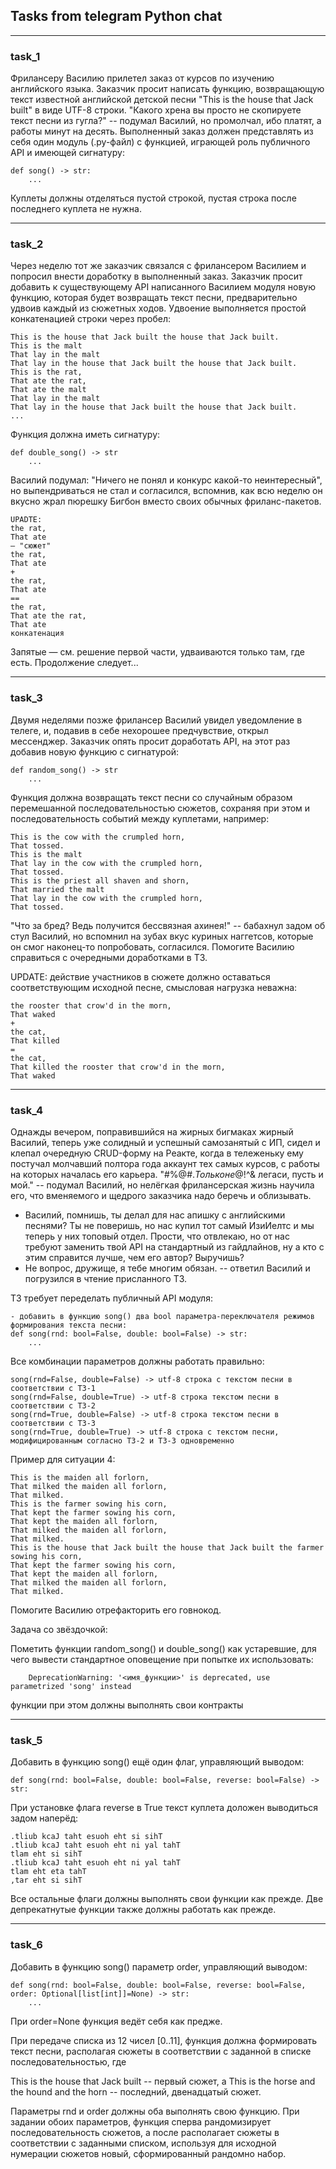 ## Tasks from telegram Python chat

___
### task_1
Фрилансеру Василию прилетел заказ от курсов по изучению английского языка.
Заказчик просит написать функцию, возвращающую текст известной английской детской песни "This is the house that Jack built" в виде UTF-8 строки.
"Какого хрена вы просто не скопируете текст песни из гугла?" -- подумал Василий, но промолчал, ибо платят, а работы минут на десять.
Выполненный заказ должен представлять из себя один модуль (.py-файл) с функцией, играющей роль публичного API и имеющей сигнатуру:

    def song() -> str:
        ...

Куплеты должны отделяться пустой строкой, пустая строка после последнего куплета не нужна.
___
### task_2
Через неделю тот же заказчик связался с фрилансером Василием и попросил внести доработку в выполненный заказ.
Заказчик просит добавить к существующему API написанного Василием модуля новую функцию,
которая будет возвращать текст песни, предварительно удвоив каждый из сюжетных ходов.
Удвоение выполняется простой конкатенацией строки через пробел:

    This is the house that Jack built the house that Jack built.
    This is the malt
    That lay in the malt
    That lay in the house that Jack built the house that Jack built.
    This is the rat,
    That ate the rat,
    That ate the malt
    That lay in the malt
    That lay in the house that Jack built the house that Jack built.
    ...
Функция должна иметь сигнатуру:

    def double_song() -> str
        ...
Василий подумал: "Ничего не понял и конкурс какой-то неинтересный", но выпендриваться не стал и согласился, вспомнив,
как всю неделю он вкусно жрал пюрешку Бигбон вместо своих обычных фриланс-пакетов.

    UPADTE:
    the rat,
    That ate
    — "сюжет"
    the rat,
    That ate
    +
    the rat,
    That ate
    ==
    the rat,
    That ate the rat,
    That ate
    конкатенация
Запятые — см. решение первой части, удваиваются только там, где есть.
Продолжение следует...
___
### task_3
Двумя неделями позже фрилансер Василий увидел уведомление в телеге, и, подавив в себе нехорошее предчувствие,
открыл мессенджер. Заказчик опять просит доработать API, на этот раз добавив новую функцию с сигнатурой:

    def random_song() -> str
        ...
Функция должна возвращать текст песни со случайным образом перемешанной последовательностью сюжетов,
сохраняя при этом и последовательность событий между куплетами, например:

    This is the cow with the crumpled horn,
    That tossed.
    This is the malt
    That lay in the cow with the crumpled horn,
    That tossed.
    This is the priest all shaven and shorn,
    That married the malt
    That lay in the cow with the crumpled horn,
    That tossed.
"Что за бред? Ведь получится бессвязная ахинея!" -- бабахнул задом об стул Василий, но вспомнил на зубах вкус куриных наггетсов,
которые он смог наконец-то попробовать, согласился.
Помогите Василию справиться с очередными доработками в ТЗ.

UPDATE: действие участников в сюжете должно оставаться соответствующим исходной песне, смысловая нагрузка неважна:

    the rooster that crow'd in the morn,
    That waked
    +
    the cat,
    That killed
    =
    the cat,
    That killed the rooster that crow'd in the morn,
    That waked
___
### task_4
Однажды вечером, поправившийся на жирных бигмаках жирный Василий, теперь уже солидный и успешный самозанятый с ИП,
сидел и клепал очередную CRUD-форму на Реакте, когда в тележеньку ему постучал молчавший полтора года аккаунт тех самых курсов,
с работы на которых началась его карьера. "#%@#$. Только не @!%#$^& легаси, пусть и мой." -- подумал Василий,
но нелёгкая фрилансерская жизнь научила его, что вменяемого и щедрого заказчика надо беречь и облизывать.
- Василий, помнишь, ты делал для нас апишку с английскими песнями? Ты не поверишь,
но нас купил тот самый ИзиИелтс и мы теперь у них топовый отдел. Прости, что отвлекаю,
но от нас требуют заменить твой API на стандартный из гайдлайнов, ну а кто с этим справится лучше,
чем его автор? Выручишь?
- Не вопрос, дружище, я тебе многим обязан. -- ответил Василий и погрузился в чтение присланного ТЗ.

ТЗ требует переделать публичный API модуля:

    - добавить в функцию song() два bool параметра-переключателя режимов
    формирования текста песни:
    def song(rnd: bool=False, double: bool=False) -> str:
        ...
Все комбинации параметров должны работать правильно:

    song(rnd=False, double=False) -> utf-8 строка с текстом песни в соответствии с ТЗ-1
    song(rnd=False, double=True) -> utf-8 строка текстом песни в соответствии с ТЗ-2
    song(rnd=True, double=False) -> utf-8 строка текстом песни в соответствии с ТЗ-3
    song(rnd=True, double=True) -> utf-8 строка с текстом песни, модифицированным согласно ТЗ-2 и ТЗ-3 одновременно
Пример для ситуации 4:

    This is the maiden all forlorn,
    That milked the maiden all forlorn,
    That milked.
    This is the farmer sowing his corn,
    That kept the farmer sowing his corn,
    That kept the maiden all forlorn,
    That milked the maiden all forlorn,
    That milked.
    This is the house that Jack built the house that Jack built the farmer sowing his corn,
    That kept the farmer sowing his corn,
    That kept the maiden all forlorn,
    That milked the maiden all forlorn,
    That milked.
Помогите Василию отрефакторить его говнокод.

Задача со звёздочкой:

Пометить функции random_song() и double_song() как устаревшие, для чего вывести стандартное оповещение при попытке их использовать:

        DeprecationWarning: '<имя_функции>' is deprecated, use parametrized 'song' instead
функции при этом должны выполнять свои контракты
___
### task_5
Добавить в функцию song() ещё один флаг, управляющий выводом:

    def song(rnd: bool=False, double: bool=False, reverse: bool=False) -> str:
При установке флага reverse в True текст куплета доложен выводиться задом наперёд:

    .tliub kcaJ taht esuoh eht si sihT
    .tliub kcaJ taht esuoh eht ni yal tahT
    tlam eht si sihT
    .tliub kcaJ taht esuoh eht ni yal tahT
    tlam eht eta tahT
    ,tar eht si sihT
Все остальные флаги должны выполнять свои функции как прежде. Две депрекатнутые функции также должны работать как прежде.
___
### task_6
Добавить в функцию song() параметр order, управляющий выводом:

    def song(rnd: bool=False, double: bool=False, reverse: bool=False, order: Optional[list[int]]=None) -> str:
        ...
При order=None функция ведёт себя как предже.

При передаче списка из 12 чисел [0..11], функция должна формировать
текст песни, располагая сюжеты в соответствии с заданной в списке последовательностью, где

This is the house that Jack built -- первый сюжет, а This is the horse and the hound and the horn -- последний,
двенадцатый сюжет.

Параметры rnd и order должны оба выполнять свою функцию. При задании обоих параметров, функция сперва
рандомизирует последовательность сюжетов, а после располагает сюжеты в соответствии с заданными списком,
используя для исходной нумерации сюжетов новый, сформированный рандомно набор.
